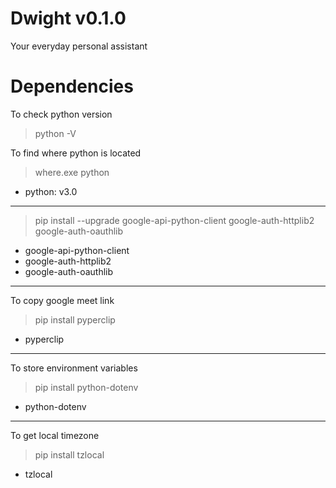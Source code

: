 # Dwight v0.1.0

Your everyday personal assistant

# Dependencies

To check python version
>python -V

To find where python is located

>where.exe python

- python: v3.0

---

>pip install --upgrade google-api-python-client google-auth-httplib2 google-auth-oauthlib

- google-api-python-client
- google-auth-httplib2
- google-auth-oauthlib

---

To copy google meet link
> pip install pyperclip
- pyperclip

---

To store environment variables
> pip install python-dotenv
- python-dotenv

---

To get local timezone
> pip install tzlocal
- tzlocal